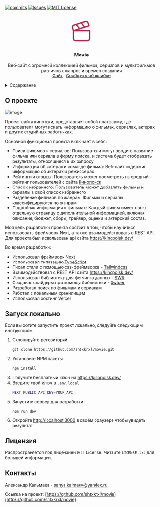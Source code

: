 <!-- PROJECT SHIELDS -->
<!--
*** I'm using markdown "reference style" links for readability.
*** Reference links are enclosed in brackets [ ] instead of parentheses ( ).
*** See the bottom of this document for the declaration of the reference variables
*** for contributors-url, forks-url, etc. This is an optional, concise syntax you may use.
*** https://www.markdownguide.org/basic-syntax/#reference-style-links
-->
[![commits][commits-shield]][commits-url]
[![Issues][issues-shield]][issues-url]
[![MIT License][license-shield]][license-url]

<!-- PROJECT LOGO -->
<br />
<div align="center">
  <a href="https://github.com/shtxkrxl/movie">
    <img src="src/app/icon.svg" alt="Logo" width="80" height="80">
  </a>

<h3 align="center">Movie</h3>

  <p align="center">
    Веб-сайт с огромной коллекцией фильмов, сериалов и мультфильмов различных жанров и времен создания
    <br />
    <a href="https://movie-shtxkrxl.vercel.app/">Сайт</a>
    ·
    <a href="https://github.com/shtxkrxl/movie/issues">Сообщить об ошибке</a>
  </p>
</div>

<!-- TABLE OF CONTENTS -->
<details>
  <summary>Содержание</summary>
  <ol>
    <li>
      <a href="#о-проекте">О проекте</a>
    </li>
    <li>
      <a href="#запуск-локально">Запуск локально</a>
    </li>
    <li><a href="#лицензия">Лицензия</a></li>
    <li><a href="#контакты">Контакты</a></li>
  </ol>
</details>

<!-- ABOUT THE PROJECT -->
## О проекте

![image](https://github.com/shtxkrxl/movie/assets/68380962/98f3667b-84b1-4889-b6ed-c43ea8a49d1c)

Проект сайта кинотеки, представляет собой платформу, где пользователи могут искать информацию о фильмах, сериалах, актерах и других студийных работниках.  

Основной функционал проекта включает в себя:
* Поиск фильмов и сериалов: Пользователи могут вводить название фильма или сериала в форму поиска, и система будет отображать результаты, относящиеся к их запросу
* Информация об актерах и команде фильма: Веб-сайт содержит информацию об актерах и режиссерах
* Рейтинги и отзывы: Пользователь может посмотреть на средний рейтинг пользователей с сайта [Кинопоиск](https://www.kinopoisk.ru/)
* Список избранного: Пользователь может добавлять фильмы и сериалы в свой список избранного
* Разделение фильмов по жанрам: Фильмы и сериалы классифицируются по жанрам
* Подробная информация о фильмах: Каждый фильм имеет свою отдельную страницу с дополнительной информацией, включая описание, бюджет, сборы, трейлер, оценки и актерский состав.

Моя цель разработки проекта состоит в том, чтобы научиться использовать фреймворк Next, а также взаимодействовать с REST API. Для проекта был использован api сайта https://kinopoisk.dev/

Во время разработки:
* Использовал фреймворк [Next](https://nextjs.org/)
* Использовал типизацию [TypeScript](https://www.typescriptlang.org/)
* Писал стили с помощью css-фреймворка - [Tailwindcss](https://tailwindcss.com/)
* Взаимодействовал с REST API сайта https://kinopoisk.dev/
* Использовал библиотеку для фетчинга данных - [SWR](https://swr.vercel.app/ru)
* Создавал слайдеры при помощи библиотеки - [Swiper](https://swiperjs.com/)
* Разработал поиск по фильмам и сериалам
* Работал с локальным хранилищем
* Использовал хостинг [Vercel](https://vercel.com)

<!-- GETTING STARTED -->
## Запуск локально

Если вы хотите запустить проект локально, следуйте следующим инструкциям.

1. Склонируйте репозиторий
   ```sh
   git clone https://github.com/shtxkrxl/movie.git
   ```
2. Установите NPM пакеты
   ```sh
   npm install
   ```
3. Получите бесплатный ключ на https://kinopoisk.dev/
4. Введите свой ключ в `.env.local`
   ```sh
   NEXT_PUBLIC_API_KEY=YOUR_API
   ```
5. Запустите сервер для разработки
   ```sh
   npm run dev
   ```
6. Откройте [http://localhost:3000](http://localhost:3000) в своём браузере чтобы увидеть результат

<!-- LICENSE -->
## Лицензия

Распространяется под лицензией MIT License. Читайте `LICENSE.txt` для большей информации.

<!-- CONTACT -->
## Контакты

Александр Кальмаев - sanya.kalmaev@yandex.ru

Ссылка на проект: [https://github.com/shtxkrxl/movie](https://github.com/shtxkrxl/movie)

<!-- MARKDOWN LINKS & IMAGES -->
<!-- https://www.markdownguide.org/basic-syntax/#reference-style-links -->
[commits-shield]: https://img.shields.io/github/commit-activity/t/shtxkrxl/movie.svg?style=for-the-badge
[commits-url]: https://github.com/shtxkrxl/movie/graphs/commit-activity
[issues-shield]: https://img.shields.io/github/issues/shtxkrxl/movie.svg?style=for-the-badge
[issues-url]: https://github.com/shtxkrxl/movie/issues
[license-shield]: https://img.shields.io/github/license/shtxkrxl/movie.svg?style=for-the-badge
[license-url]: https://github.com/shtxkrxl/movie/blob/master/LICENSE.txt
[Next.js]: https://img.shields.io/badge/next.js-20232A?style=for-the-badge&logo=nextdotjs&logoColor=white
[Next-url]: https://nextjs.org/
[React.js]: https://img.shields.io/badge/React-20232A?style=for-the-badge&logo=react&logoColor=61DAFB
[React-url]: https://reactjs.org/
[Tailwindcss]: https://img.shields.io/badge/Tailwindcss-20232A?style=for-the-badge&logo=tailwindcss&logoColor=06B6D4
[Tailwindcss-url]: https://tailwindcss.com/
[typescript]: https://img.shields.io/badge/TypeScript-20232A?style=for-the-badge&logo=typescript&logoColor=3178C6
[typescript-url]: https://www.typescriptlang.org/
